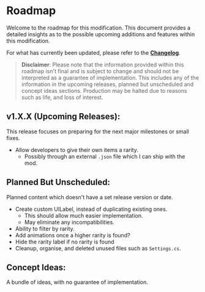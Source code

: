 # Roadmap

Welcome to the roadmap for this modification. This document provides a detailed insights as to the possible upcoming additions and features within this modification.

For what has currently been updated, please refer to the [**Changelog**](CHANGELOG.md).

> **Disclaimer**: Please note that the information provided within this roadmap isn't final and is subject to change and should not be interpreted as a guarantee of implementation. This includes any of the information in the upcoming releases, planned but unscheduled and concept ideas sections. Production may be halted due to reasons such as life, and loss of interest.

## v1.X.X (Upcoming Releases):

This release focuses on preparing for the next major milestones or small fixes.

 - Allow developers to give their own items a rarity.
	 - Possibly through an external `.json` file which I can ship with the mod.

## Planned But Unscheduled:

Planned content which doesn't have a set release version or date.

  - Create custom UILabel, instead of duplicating existing ones.
	 - This should allow much easier implementation.
	 - May eliminate any incompatibilities.
  - Ability to filter by rarity.
  - Add animations once a higher rarity is found?
  - Hide the rarity label if no rarity is found
  - Cleanup, organise, and deleted unused files such as `Settings.cs`.

## Concept Ideas:

A bundle of ideas, with no guarantee of implementation.
